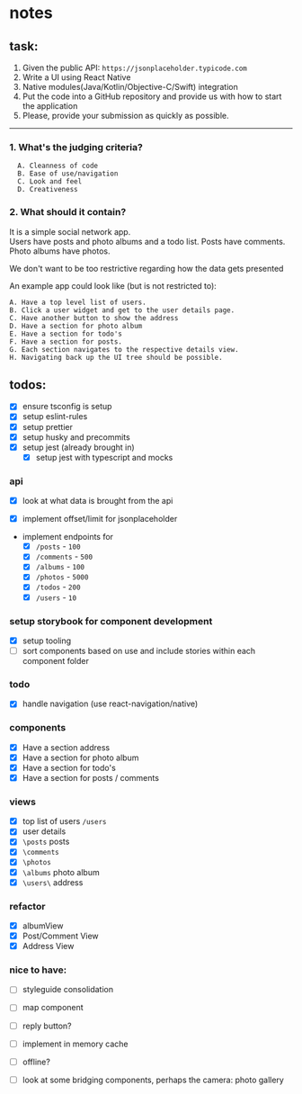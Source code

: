 # notes

## task:

1. Given the public API: `https://jsonplaceholder.typicode.com`
2. Write a UI using React Native
3. Native modules(Java/Kotlin/Objective-C/Swift) integration
4. Put the code into a GitHub repository and provide us with how to start the application
5. Please, provide your submission as quickly as possible.

---

### 1. What's the judging criteria?

```
  A. Cleanness of code
  B. Ease of use/navigation
  C. Look and feel
  D. Creativeness
```

### 2. What should it contain?

It is a simple social network app.  
Users have posts and photo albums and a todo list. Posts have comments. Photo albums have photos.

We don't want to be too restrictive regarding how the data gets presented

An example app could look like (but is not restricted to):

```
A. Have a top level list of users.
B. Click a user widget and get to the user details page.
C. Have another button to show the address
D. Have a section for photo album
E. Have a section for todo's
F. Have a section for posts.
G. Each section navigates to the respective details view.
H. Navigating back up the UI tree should be possible.
```

## todos:

- [x] ensure tsconfig is setup
- [x] setup eslint-rules
- [x] setup prettier
- [x] setup husky and precommits
- [x] setup jest (already brought in)
  - [x] setup jest with typescript and mocks

### api

- [x] look at what data is brought from the api
- [x] implement offset/limit for jsonplaceholder


- implement endpoints for
  - [x] `/posts` - `100`
  - [x] `/comments` - `500`
  - [x] `/albums` - `100`
  - [x] `/photos` - `5000`
  - [x] `/todos` - `200`
  - [x] `/users` - `10`

### setup storybook for component development

- [x] setup tooling
- [ ] sort components based on use and include stories within each component folder

### todo

- [x] handle navigation (use react-navigation/native)

### components

- [x] Have a section address
- [x] Have a section for photo album
- [x] Have a section for todo's
- [x] Have a section for posts / comments

### views

- [x] top list of users `/users`
- [x] user details
- [x] `\posts` posts
- [x] `\comments`
- [x] `\photos`
- [x] `\albums` photo album
- [x] `\users\` address

### refactor

- [x] albumView
- [x] Post/Comment View
- [x] Address View

### nice to have:

- [ ] styleguide consolidation
- [ ] map component
- [ ] reply button?
- [ ] implement in memory cache

- [ ] offline?
- [ ] look at some bridging components, perhaps the camera: photo gallery
